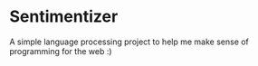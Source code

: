 Sentimentizer
=============

A simple language processing project to help me make sense of programming for the web :)
